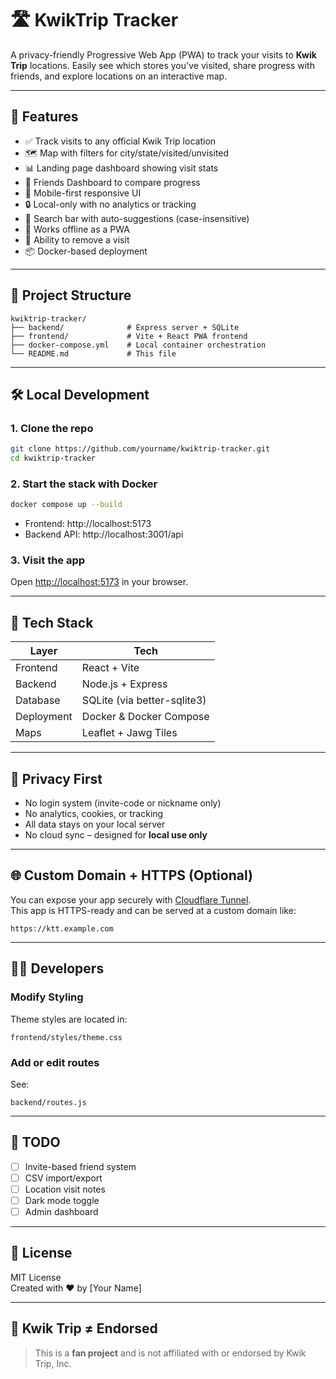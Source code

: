 # 🛣️ KwikTrip Tracker

A privacy-friendly Progressive Web App (PWA) to track your visits to **Kwik Trip** locations. Easily see which stores you've visited, share progress with friends, and explore locations on an interactive map.

---

## 🚀 Features

- ✅ Track visits to any official Kwik Trip location  
- 🗺️ Map with filters for city/state/visited/unvisited  
- 📊 Landing page dashboard showing visit stats  
- 👥 Friends Dashboard to compare progress  
- 📱 Mobile-first responsive UI  
- 🔒 Local-only with no analytics or tracking  
- 🧠 Search bar with auto-suggestions (case-insensitive)  
- 🧩 Works offline as a PWA  
- 🔄 Ability to remove a visit  
- 📦 Docker-based deployment  

---

## 📁 Project Structure

```
kwiktrip-tracker/
├── backend/              # Express server + SQLite
├── frontend/             # Vite + React PWA frontend
├── docker-compose.yml    # Local container orchestration
└── README.md             # This file
```

---

## 🛠️ Local Development

### 1. Clone the repo

```bash
git clone https://github.com/yourname/kwiktrip-tracker.git
cd kwiktrip-tracker
```

### 2. Start the stack with Docker

```bash
docker compose up --build
```

- Frontend: http://localhost:5173  
- Backend API: http://localhost:3001/api

### 3. Visit the app

Open [http://localhost:5173](http://localhost:5173) in your browser.

---

## 🔧 Tech Stack

| Layer      | Tech                       |
|------------|----------------------------|
| Frontend   | React + Vite               |
| Backend    | Node.js + Express          |
| Database   | SQLite (via better-sqlite3)|
| Deployment | Docker & Docker Compose    |
| Maps       | Leaflet + Jawg Tiles       |

---

## 🔐 Privacy First

- No login system (invite-code or nickname only)  
- No analytics, cookies, or tracking  
- All data stays on your local server  
- No cloud sync – designed for **local use only**  

---

## 🌐 Custom Domain + HTTPS (Optional)

You can expose your app securely with [Cloudflare Tunnel](https://developers.cloudflare.com/cloudflare-one/connections/connect-apps/).  
This app is HTTPS-ready and can be served at a custom domain like:

```
https://ktt.example.com
```

---

## 🧑‍💻 Developers

### Modify Styling

Theme styles are located in:

```
frontend/styles/theme.css
```

### Add or edit routes

See:

```
backend/routes.js
```

---

## 🧹 TODO

- [ ] Invite-based friend system  
- [ ] CSV import/export  
- [ ] Location visit notes  
- [ ] Dark mode toggle  
- [ ] Admin dashboard  

---

## 🧾 License

MIT License  
Created with ❤️ by [Your Name]

---

## 🐄 Kwik Trip ≠ Endorsed

> This is a **fan project** and is not affiliated with or endorsed by Kwik Trip, Inc.
